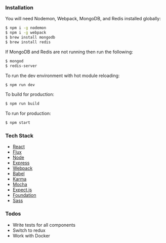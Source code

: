 ### Installation

You will need Nodemon, Webpack, MongoDB, and Redis installed globally:

```sh
$ npm i -g nodemon
$ npm i -g webpack
$ brew install mongodb
$ brew install redis
```

If MongoDB and Redis are not running then run the following:
```sh
$ mongod
$ redis-server
```
To run the dev environment with hot module reloading:
```sh
$ npm run dev
```

To build for production:
```sh
$ npm run build
```

To run for production:
```sh
$ npm start
```

### Tech Stack

* [React](http://facebook.github.io/react/)
* [Flux](https://facebook.github.io/flux/)
* [Node](https://nodejs.org/en/)
* [Express](http://expressjs.com/)
* [Webpack](https://webpack.github.io/)
* [Babel](http://babeljs.io/)
* [Karma](https://karma-runner.github.io/0.13/index.html)
* [Mocha](https://mochajs.org/)
* [Expect.js](https://github.com/Automattic/expect.js)
* [Foundation](http://foundation.zurb.com/)
* [Sass](http://sass-lang.com/)

### Todos

 - Write tests for all components
 - Switch to redux
 - Work with Docker

